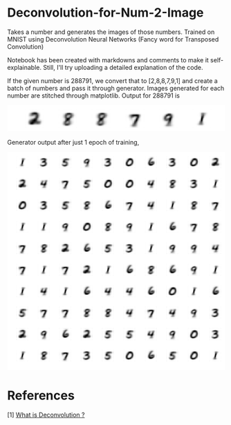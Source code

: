 # Deconvolution-for-Num-2-Image
Takes a number and generates the images of those numbers. Trained on MNIST using Deconvolution Neural Networks (Fancy word for Transposed Convolution)

Notebook has been created with markdowns and comments to make it self-explainable. Still, I'll try uploading a detailed explanation of the code.

If the given number is 288791, we convert that to [2,8,8,7,9,1] and create a batch of numbers and pass it through generator. Images generated for each number are stitched through matplotlib. Output for 288791 is

![alt_text](https://github.com/Murali81/Deconvolution-for-Num-2-Image/blob/master/images_vae/output_img.PNG)

Generator output after just 1 epoch of training,

![alt text](https://github.com/Murali81/Deconvolution-for-Num-2-Image/blob/master/images_vae/vae_generated_image_epoch_1.png)

# References

[1] <a href="https://datascience.stackexchange.com/questions/6107/what-are-deconvolutional-layers"> What is Deconvolution ?</a>
